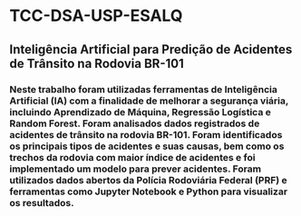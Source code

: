 # TCC-DSA-USP-ESALQ
## Inteligência Artificial para Predição de Acidentes de Trânsito na Rodovia BR-101

### Neste trabalho foram utilizadas ferramentas de Inteligência Artificial (IA) com a finalidade de melhorar a segurança viária, incluindo Aprendizado de Máquina, Regressão Logística e Random Forest. Foram analisados dados registrados de acidentes de trânsito na rodovia BR-101. Foram identificados os principais tipos de acidentes e suas causas, bem como os trechos da rodovia com maior índice de acidentes e foi implementado um modelo para prever acidentes. Foram utilizados dados abertos da Polícia Rodoviária Federal (PRF) e ferramentas como Jupyter Notebook e Python para visualizar os resultados.
